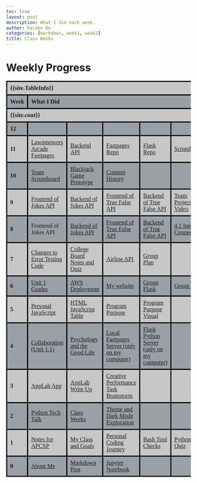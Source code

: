 ```yaml
---
toc: true
layout: post
description: What I did each week.
author: Kaiden Do
categories: [markdown, week1, week2]
title: Class Weeks
---
```

# Weekly Progress

<!-- ## Week 7
- I learned about identifying errors in code
- practiced identifying errors in code segments
- implemented API through jupyter notebook
- made a group plan
## Week 6
- compiled my grades for the Big Idea Unit 1.1-1.3 from College Board
- used the AWS and deployed the team flask website
- made a browser for my personal flask website
- made a browser for the group flask through the IP address
- made a group plan for the project
## Week 5
- Customized my index.html on flask server
- Customized my stub.html on flask server, renamed to Kaiden.html
- Made new page called square.html and it has squares that change color
- Used some JavaScript
- Made a table with HTML and JavaScript
- Came up with a Project idea and Program and Purpose
- Made a Program Purpose visual
- Theo made an Agile Methodology Diagram
## Week 4
- Made a local Fastpages Server
- Made a Flask/Python server (personal and table group)
- Learned about collaboration
- Learned about psychology
## Week 3
- I created an app on AppLab, it has an Animal Quiz and Logo Game
- Wrote up about the app, my plan and problems and extra features
- Brainstormed my Create Performance Task
## Week 2
- Demonstrated my learning with Python lists, dictionaries, and loops
- Added a table to the weekly log
- Explored different themes on Fastpages
- Changed my Fastpages to purple mode

## Week 1
- Made a page for notes in APCSP
- Created a page with my classes and goals
- Did my Bash tool check
- Made a Python Quiz
- Imported a .docx file
- Started a log for what I do each week
- Added two parallaxes to my homepage and added a gradient background

## Week 0
- Setup my tools
- Added a photo to my index.html
- Changed my favicon
- Updated my about me
- Created a Markdown and Jupyter Notebook post -->
<html>
    <head>
        <style>
            table {
            font-family: Times New Roman, sans-serif;
            border-collapse: collapse;
            width: 100%;
            }
            td, th {
            border: 3px solid black;
            text-align: left;
            padding: 8px;
            }
            tr:nth-child(even) {
            background-color: #9aa1a6;
            }
            tr:nth-child(odd) {
            background-color: #c7c7c7;
            }
        </style>
    </head>
<body>

<table>
  <tr>
  <!-- In config.yml -->
    <th colspan="10">{{site.TableInfo}}</th>
  </tr>
  <tr>
    <th>Week</th>
    <th colspan="9">What I Did</th>
  </tr>
  <tr>
  <!-- In config.yml -->
    <th colspan="10">{{site.cont}}</th>
  </tr>
  <tr>
    <th>12</th>
    <td><a href=""></a></td>
    <td></td>
    <td></td>
    <td></td>
    <td></td>
    <td></td>
    <td></td>
    <td></td>
    <td></td>
  </tr>
  <tr>
    <th>11</th>
    <td><a href="https://kaiden-dough.github.io/lawnmowers-fastpages/">Lawnmowers Arcade Fastpages</a></td>
    <td><a href="https://lawnmowers.nighthawkcodescrums.gq/api/rate/">Backend API</a></td>
    <td><a href="https://github.com/kaiden-dough/lawnmowers-fastpages">Fastpages Repo</a></td>
    <td><a href="https://github.com/kaiden-dough/lawnmowers-flask-repo">Flask Repo</a></td>
    <td><a href="https://github.com/kaiden-dough/lawnmowers-fastpages/issues/2">Scrumboard</a></td>
    <td><a href="https://kaiden-dough.github.io/fastpages/markdown/week11/2022/11/03/nightatthemuseum.html">N@tM Blog</a></td>
    <td></td>
    <td></td>
    <td></td>
  </tr>
  <tr>
    <th>10</th>
    <td><a href="https://github.com/kaiden-dough/lawnmowers-fastpages/issues/2">Team Scrumboard</a></td>
    <td><a href="https://lawnmowers.nighthawkcodescrums.gq/blackjack/">Blackjack Game Prototype</a></td>
    <td><a href="https://github.com/kaiden-dough/lawnmowers-flask-repo/graphs/contributors">Commit History</a></td>
    <td></td>
    <td></td>
    <td></td>
    <td></td>
    <td></td>
    <td></td>
  </tr>
  <tr>
    <th>9</th>
    <td><a href="https://kaiden-dough.github.io/fastpages/data/jokes">Frontend of Jokes API</a></td>
    <td><a href="https://lawnmowers.nighthawkcodescrums.gq/api/jokes/">Backend of Jokes API</a></td>
    <td><a href="https://kaiden-dough.github.io/fastpages/data/trfa">Frontend of True False API</a></td>
    <td><a href="https://lawnmowers.nighthawkcodescrums.gq/api/trfa/">Backend of True False API</a></td>
    <td><a href="https://github.com/kushsirohi123/kushsirohirepo/issues/8">Team Project Video</a></td>
    <td></td>
    <td></td>
    <td></td>
    <td></td>
  </tr>
  <tr>
    <th>8</th>
    <td><a href="https://kaiden-dough.github.io/fastpages/data/jokes"></a>Frontend of Jokes API</td>
    <td><a href="https://lawnmowers.nighthawkcodescrums.gq/api/jokes/">Backend of Jokes API</a></td>
    <td><a href="https://kaiden-dough.github.io/fastpages/data/trfa">Frontend of True False API</a></td>
    <td><a href="https://lawnmowers.nighthawkcodescrums.gq/api/trfa/">Backend of True False API</a></td>
    <td><a href="https://kaiden-dough.github.io/fastpages/markdown/week8/2022/10/11/theinternet.html">4.1 Internet Connections</a></td>
    <td><a href="https://lawnmowers.nighthawkcodescrums.gq/GroupProjectPlan/">Group Plan</a></td>
    <td></td>
    <td></td>
    <td></td>
  </tr>
  <tr>
    <th>7</th>
    <td><a href="https://kaiden-dough.github.io/fastpages/collegeboard/error">Changes to Error Testing Code</a></td>
    <td><a href="https://kaiden-dough.github.io/fastpages/markdown/week7/2022/10/03/identifyingandcorrectingerrors.html">College Board Notes and Quiz</a></td>
    <td><a href="https://kaiden-dough.github.io/fastpages/week7/2022/10/09/api.html">Airline API</a></td>
    <td><a href="https://kaiden-dough.github.io/fastpages/markdown/week7/2022/10/09/groupplan.html">Group Plan</a></td>
    <td></td>
    <td></td>
    <td></td>
    <td></td>
    <td></td>
  </tr>
  <tr>
    <th>6</th>
    <td><a href="https://kaiden-dough.github.io/fastpages/markdown/week6/2022/10/02/apgrades.html">Unit 1 Grades</a></td>
    <td><a href="https://kaiden-dough.github.io/fastpages/markdown/week6/2022/10/02/awsdeployment.html">AWS Deployment</a></td>
    <td><a href="https://www.kaidennighthawk.tk/">My website</a></td>
    <td><a href="http://52.15.68.161/">Group Flask</a></td>
    <td><a href="http://52.15.68.161/GroupProjectPlan/">Group Plan</a></td>
    <td></td>
    <td></td>
    <td></td>
    <td></td>
  </tr>
  <tr>
    <th>5</th>
    <td><a href="https://kaiden-dough.github.io/fastpages/week5/2022/09/23/javascript.html">Personal JavaScript</a></td>
    <td><a href="https://kaiden-dough.github.io/fastpages/week5/2022/09/23/htmljavascripttable.html">HTML JavaScript Table</a></td>
    <td><a href="https://kaiden-dough.github.io/fastpages/week5/2022/09/25/ProgramPurposeTeam.html">Program Purpose</a></td>
    <td><a href="https://kaiden-dough.github.io/fastpages/week5/2022/09/25/htmlprogrampurpose.html">Program Purpose Visual</a></td>
    <td></td>
    <td></td>
    <td></td>
    <td></td>
    <td></td>
  </tr>
  <tr>
    <th>4</th>
    <td><a href="https://kaiden-dough.github.io/fastpages/markdown/week4/2022/09/13/collaboration.html">Collaboration (Unit 1.1)</a></td>
    <td><a href="https://kaiden-dough.github.io/fastpages/jupyter/week4/2022/09/15/psychology.html">Psychology and the Good Life</a></td>
    <td><a href="http://127.0.0.1:4000/fastpages/">Local Fastpages Server (only on my computer)</a></td>
    <td><a href="http://127.0.0.1:5000/">Flask Python Server (only on my computer)</a></td>
    <td></td>
    <td></td>
    <td></td>
    <td></td>
    <td></td>
  </tr>
  <tr>
    <th>3</th>
    <td><a href="https://studio.code.org/projects/applab/rrhMZ0WoGvsJaDqiw1F6EZQbpIunXvd8U0o591jiu4g">AppLab App</a></td>
    <td><a href="https://kaiden-dough.github.io/fastpages/code.org/week3/2022/09/11/AppLab.html">AppLab Write Up</a></td>
    <td><a href="https://kaiden-dough.github.io/fastpages/jupyter/week3/2022/09/11/creativeperformancetask.html">Creative Performance Task Brainstorm</a></td>
    <td></td>
    <td></td>
    <td></td>
    <td></td>
    <td></td>
    <td></td>
  </tr>
  <tr>
    <th>2</th>
    <td><a href="https://kaiden-dough.github.io/fastpages/python/week2/2022/09/04/python_lists.html">Python Tech Talk</a></td>
    <td><a href="https://kaiden-dough.github.io/fastpages/_pages/04_class-weeks.html">Class Weeks</a></td>
    <td><a href="https://kaiden-dough.github.io/fastpages/markdown/week2/2022/09/04/theme.html">Theme and Dark Mode Exploration</a></td>
    <td></td>
    <td></td>
    <td></td>
    <td></td>
    <td></td>
    <td></td>
  </tr>
  <tr>
    <th>1</th>
    <td><a href="https://kaiden-dough.github.io/fastpages/_pages/02_notes.html">Notes for APCSP</a></td>
    <td><a href="https://kaiden-dough.github.io/fastpages/jupyter/week1/2022/08/25/myclassesandgoals.html">My Class and Goals</a></td>
    <td><a href="https://kaiden-dough.github.io/fastpages/jupyter/week1/2022/08/27/mycodingjourney.html">Personal Coding Journey</a></td>
    <td><a href="https://kaiden-dough.github.io/fastpages/bash/week1/2022/08/27/bashtoolcheck.html">Bash Tool Checks</a></td>
    <td><a href="https://kaiden-dough.github.io/fastpages/python/week1/2022/08/26/Python-Hacks.html">Python Quiz</a></td>
    <td><a href="https://kaiden-dough.github.io/fastpages/2022/08/25/APEL-syllabus.html">APEL Syllabus</a></td>
    <td><a href="https://kaiden-dough.github.io/fastpages/markdown/dnhs/week1/2022/08/25/delnortehighschool.html">DNHS Info</a></td>
    <td><a href="https://kaiden-dough.github.io/fastpages/_pages/04_class-weeks.html">Class Weeks</a></td>
    <td><a href="https://kaiden-dough.github.io/fastpages/">Homepage Customization</a></td>
  </tr>
  <tr>
    <th>0</th>
    <td><a href="https://kaiden-dough.github.io/fastpages/about/">About Me</a></td>
    <td><a href="https://kaiden-dough.github.io/fastpages/markdown/week0/2022/08/21/myfirstmarkdownpost.html">Markdown Post</a></td>
    <td><a href="https://kaiden-dough.github.io/fastpages/jupyter/week0/2022/08/21/firstjupyternotebook.html">Jupyter Notebook</a></td>
    <td></td>
    <td></td>
    <td></td>
    <td></td>
    <td></td>
    <td></td>
  </tr>
